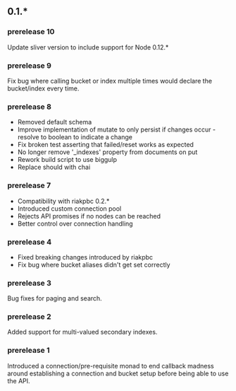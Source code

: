## 0.1.*

### prerelease 10
Update sliver version to include support for Node 0.12.*

### prerelease 9
Fix bug where calling bucket or index multiple times would declare the bucket/index every time.

### prerelease 8

 * Removed default schema
 * Improve implementation of mutate to only persist if changes occur - resolve to boolean to indicate a change
 * Fix broken test asserting that failed/reset works as expected
 * No longer remove '_indexes' property from documents on put
 * Rework build script to use biggulp
 * Replace should with chai

### prerelease 7

 * Compatibility with riakpbc 0.2.*
 * Introduced custom connection pool
 * Rejects API promises if no nodes can be reached
 * Better control over connection handling

### prerelease 4

 * Fixed breaking changes introduced by riakpbc
 * Fix bug where bucket aliases didn't get set correctly

### prerelease 3
Bug fixes for paging and search.

### prerelease 2
Added support for multi-valued secondary indexes.

### prerelease 1
Introduced a connection/pre-requisite monad to end callback madness around establishing a connection and bucket setup before being able to use the API.
